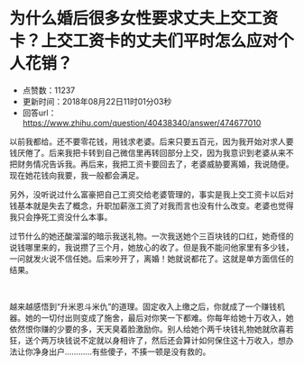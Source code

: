 # 为什么婚后很多女性要求丈夫上交工资卡？上交工资卡的丈夫们平时怎么应对个人花销？
- 点赞数：11237
- 更新时间：2018年08月22日11时01分03秒
- 回答url：https://www.zhihu.com/question/40438340/answer/474677010
<body>
 <p></p>
 <p data-pid="__AE7lC0">以前我都给。还不要零花钱，用钱求老婆。后来只要五百元，因为我开始对求人要钱厌倦了。后来我把卡转到自己微信里再转回部分上交，因为我意识到老婆从来不把财务情况告诉我。再后来，我把工资卡要回去了，老婆威胁要离婚，我说随便。现在她花钱向我要，我一般都会满足。</p>
 <p data-pid="iBWEsp79">另外，没听说过什么富豪把自己工资交给老婆管理的，事实是我上交工资卡以后对钱基本就是失去了概念，升职加薪涨工资了对我而言也没有什么改变。老婆也觉得我只会挣死工资没什么本事。</p>
 <p data-pid="LixKnrR8">过节什么的她还酸溜溜的暗示我送礼物。一次我送她个三百块钱的口红，她奇怪的说钱哪里来的，我说攒了三个月，她放心的收了。但是我不能问他家里有多少钱，一问就发火说不信任她。后来吵开了，离婚！她就说都花了。这就是单方面信任的结果。</p>
 <p class="ztext-empty-paragraph"><br></p>
 <p data-pid="3vaVBd_W">越来越感悟到“升米恩斗米仇”的道理。固定收入上缴之后，你就成了一个赚钱机器。她的一切付出则变成了施舍，最后对你笑一下都难。你每年给她十万收入，她依然恨你赚的少要的多，天天臭着脸激励你。别人给她个两千块钱礼物她就欣喜若狂，送个两万块钱说不定就以身相许了，然后还会算计如何保住这十万收入，想办法让你净身出户…………有些傻子，不揍一顿是没有救的。</p>
 <p></p>
 <p></p>
 <p></p>
 <p></p>
</body>